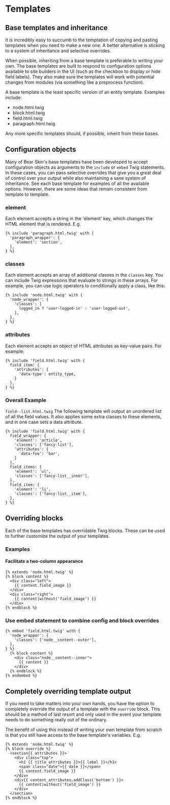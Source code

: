 # Templates

## Base templates and inheritance

It is incredibly easy to succumb to the temptation of copying and pasting templates when you need to make a new one. A better alternative is sticking to a system of inheritance and selective overrides.

When possible, inheriting from a base template is preferable to writing your own. The base templates are built to respond to configuration options available to site builders in the UI (such as the checkbox to display or hide field labels). They also make sure the templates will work with potential changes from modules (via something like a preprocess function).

A base template is the least specific version of an entity template. Examples include:

  - node.html.twig
  - block.html.twig
  - field.html.twig
  - paragraph.html.twig

Any more specific templates should, if possible, inherit from these bases.

## Configuration objects

Many of Bear Skin's base templates have been developed to accept configuration objects as arguments to the `include` or `embed` Twig statements. In these cases, you can pass selective overrides that give you a great deal of control over your output while also maintaining a sane system of inheritance. See each base template for examples of all the available options. However, there are some ideas that remain consistent from template to template.

### element

Each element accepts a string in the 'element' key, which changes the HTML element that is rendered. E.g.

```
{% include 'paragraph.html.twig' with {
  'paragraph_wrapper': {
    'element': 'section',
  },
} %}
```

### classes

Each element accepts an array of additional classes in the `classes` key. You can include Twig expressions that evaluate to strings in these arrays. For example, you can use logic operators to conditionally apply a class, like this:

```
{% include 'node.html.twig' with {
  'node_wrapper': {
    'classes': [
      logged_in ? 'user-logged-in' : 'user-logged-out',
    ],
  },
} %}
```

### attributes

Each element accepts an object of HTML attributes as key-value pairs. For example:

```
{% include 'field.html.twig' with {
  field_item: {
    'attributes': {
      'data-type': entity_type,
    }
  },
} %}
```


### Overall Example

`field--list.html.twig`
The following template will output an unordered list of all the field values. It also applies some extra classes to these elements, and in one case sets a data attribute.

```
{% include 'field.html.twig' with {
  field_wrapper: {
    'element': 'article',
    'classes': ['fancy-list'],
    'attributes': {
      'data-foo': 'bar',
    }
  },
  field_items: {
    'element': 'ul',
    'classes': ['fancy-list__inner'],
  },
  field_item: {
    'element': 'li',
    'classes': ['fancy-list__item'],
  },
} %}
```

## Overriding blocks

Each of the base templates has overridable Twig blocks. These can be used to further customize the output of your templates.

### Examples

#### Facilitate a two-column appearance
```
{% extends 'node.html.twig' %}
{% block content %}
  <div class="left">
    {{ content.field_image }}
  </div>
  <div class="right">
    {{ content|without('field_image') }}
  </div>
{% endblock %}
```

### Use embed statement to combine config and block overrides
```
{% embed 'field.html.twig' with {
  'node_wrapper': {
    'classes': ['node__content--outer'],
  },
} %}
  {% block content %}
    <div class="node__content--inner">
      {{ content }}
    </div>
  {% endblock %}
{% endembed %}
```

## Completely overriding template output
If you need to take matters into your own hands, you have the option to completely override the output of a template with the `override` block. This should be a method of last resort and only used in the event your template needs to do something really out of the ordinary.

The benefit of using this instead of writing your own template from scratch is that you still have access to the base template's variables. E.g.

```
{% extends 'node.html.twig' %}
{% block override %}
  <section{{ attributes }}>
    <div class="top">
      <h1 {{ title_attributes }}>{{ label }}</h1>
      <span class="date">{{ date }}</span>
      {{ content.field_image }}
    </div>
    <div{{ content_attributes.addClass('bottom') }}>
      {{ content|without('field_image') }}
    </div>
  </section>
{% endblock %}
```
